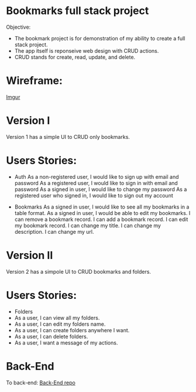 # Bookmarks full stack project
Objective:
- The bookmark project is for demonstration of my ability to create a full stack project. 
- The app itself is reponseive web design with CRUD actions.
- CRUD stands for create, read, update, and delete.

# Wireframe:
[Imgur](https://i.imgur.com/jiGrLbP.png)

# Version I
Version 1 has a simple UI to CRUD only bookmarks.

# Users Stories:
- Auth
As a non-registered user, I would like to sign up with email and password
As a registered user, I would like to sign in with email and password
As a signed in user, I would like to change my password
As a registered user who signed in, I would like to sign out my account

- Bookmarks
As a signed in user, I would like to see all my bookmarks in a table format.
As a signed in user, I would be able to edit my bookmarks.
I can remove a bookmark record.
I can add a bookmark record.
I can edit my bookmark record.
I can change my title.
I can change my description.
I can change my url.

# Version II
Version 2 has a simpole UI to CRUD bookmarks and folders.

# Users Stories:
- Folders
- As a user, I can view all my folders.
- As a user, I can edit my folders name.
- As a user, I can create folders anywhere I want.
- As a user, I can delete folders.
- As a user, I want a message of my actions.

# Back-End
To back-end: [Back-End repo](https://github.com/TakyiuLo/rail-Heroku-Back-End)
